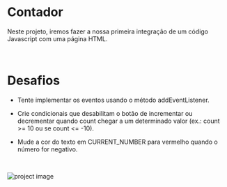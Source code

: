 # Contador

Neste projeto, iremos fazer a nossa primeira integração de um código Javascript com uma página HTML.

<br>

# Desafios

- Tente implementar os eventos usando o método addEventListener.

- Crie condicionais que desabilitam o botão de incrementar ou decrementar quando count chegar a um determinado valor (ex.: count >= 10 ou se count <= -10).

- Mude a cor do texto em CURRENT_NUMBER para vermelho quando o número for negativo.

<br>

![project image](image/projectImage.png)

